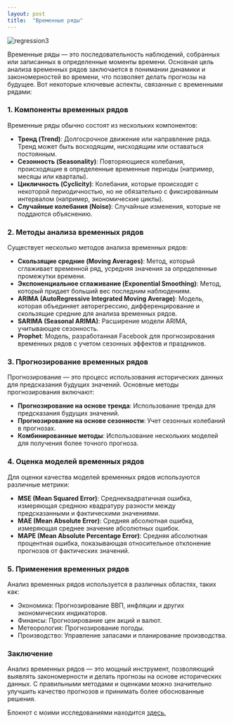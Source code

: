 ```yaml
---
layout: post
title:  "Временные ряды"
---
```



![regression3](https://github.com/user-attachments/assets/56e385f9-6e81-474e-adcb-1dcf1b5d5bd3)


Временные ряды — это последовательность наблюдений, собранных или записанных в определенные моменты времени. Основная цель анализа временных рядов заключается в понимании динамики и закономерностей во времени, что позволяет делать прогнозы на будущее. Вот некоторые ключевые аспекты, связанные с временными рядами:

### 1. **Компоненты временных рядов**
Временные ряды обычно состоят из нескольких компонентов:
- **Тренд (Trend)**: Долгосрочное движение или направление ряда. Тренд может быть восходящим, нисходящим или оставаться постоянным.
- **Сезонность (Seasonality)**: Повторяющиеся колебания, происходящие в определенные временные периоды (например, месяцы или кварталы).
- **Цикличность (Cyclicity)**: Колебания, которые происходят с некоторой периодичностью, но не обязательно с фиксированным интервалом (например, экономические циклы).
- **Случайные колебания (Noise)**: Случайные изменения, которые не поддаются объяснению.

### 2. **Методы анализа временных рядов**
Существует несколько методов анализа временных рядов:
- **Скользящие средние (Moving Averages)**: Метод, который сглаживает временной ряд, усредняя значения за определенные промежутки времени.
- **Экспоненциальное сглаживание (Exponential Smoothing)**: Метод, который придает больший вес последним наблюдениям.
- **ARIMA (AutoRegressive Integrated Moving Average)**: Модель, которая объединяет авторегрессию, дифференцирование и скользящие средние для анализа временных рядов.
- **SARIMA (Seasonal ARIMA)**: Расширение модели ARIMA, учитывающее сезонность.
- **Prophet**: Модель, разработанная Facebook для прогнозирования временных рядов с учетом сезонных эффектов и праздников.

### 3. **Прогнозирование временных рядов**
Прогнозирование — это процесс использования исторических данных для предсказания будущих значений. Основные методы прогнозирования включают:
- **Прогнозирование на основе тренда**: Использование тренда для предсказания будущих значений.
- **Прогнозирование на основе сезонности**: Учет сезонных колебаний в прогнозах.
- **Комбинированные методы**: Использование нескольких моделей для получения более точного прогноза.

### 4. **Оценка моделей временных рядов**
Для оценки качества моделей временных рядов используются различные метрики:
- **MSE (Mean Squared Error)**: Среднеквадратичная ошибка, измеряющая среднюю квадратуру разности между предсказанными и фактическими значениями.
- **MAE (Mean Absolute Error)**: Средняя абсолютная ошибка, измеряющая среднее значение абсолютных ошибок.
- **MAPE (Mean Absolute Percentage Error)**: Средняя абсолютная процентная ошибка, показывающая относительное отклонение прогнозов от фактических значений.

### 5. **Применения временных рядов**
Анализ временных рядов используется в различных областях, таких как:
- Экономика: Прогнозирование ВВП, инфляции и других экономических индикаторов.
- Финансы: Прогнозирование цен акций и валют.
- Метеорология: Прогнозирование погоды.
- Производство: Управление запасами и планирование производства.

### Заключение
Анализ временных рядов — это мощный инструмент, позволяющий выявлять закономерности и делать прогнозы на основе исторических данных. С правильными методами и оценками можно значительно улучшить качество прогнозов и принимать более обоснованные решения.

Блокнот с моими исследованиями находится [здесь.](https://github.com/UzunDemir/12_Time_Series/blob/main/%D0%9F%D1%80%D0%B0%D0%BA%D1%82%D0%B8%D1%87%D0%B5%D1%81%D0%BA%D0%B0%D1%8F_%D1%80%D0%B0%D0%B1%D0%BE%D1%82%D0%B0_TBATS_PROPHET_ARIMA_ipynb_.ipynb)
